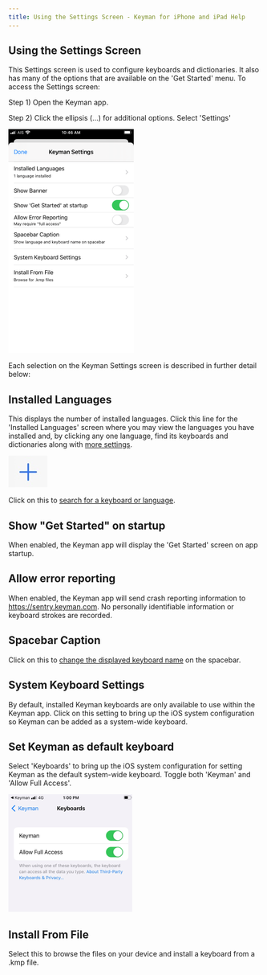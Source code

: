 ```yaml
---
title: Using the Settings Screen - Keyman for iPhone and iPad Help
---
```


## Using the Settings Screen

This Settings screen is used to configure keyboards and dictionaries.
It also has many of the options that are available on the 'Get Started' menu. To access the Settings screen:

Step 1)
Open the Keyman app.

Step 2)
Click the ellipsis (...) for additional options. Select 'Settings'

![](../../ios_images/settings-screen.png)

Each selection on the Keyman Settings screen is described in further detail below:


## Installed Languages
This displays the number of installed languages. Click this line for the 'Installed Languages'
screen where you may view the languages you have installed and, by clicking any one language, find its keyboards and dictionaries along with [more settings](../language-settings).

![](../../ios_images/find-new.png)

Click on this to [search for a keyboard or language](../../start/searching-for-keyboards).

## Show "Get Started" on startup
When enabled, the Keyman app will display the 'Get Started' screen on app startup.

## Allow error reporting
When enabled, the Keyman app will send crash reporting information to https://sentry.keyman.com. No personally identifiable information or keyboard strokes are recorded.

## Spacebar Caption
Click on this to [change the displayed keyboard name](spacebar-caption) on the spacebar.

## System Keyboard Settings
By default, installed Keyman keyboards are only available to use within the Keyman app. Click on this setting to
bring up the iOS system configuration so Keyman can be added as a system-wide keyboard.

## Set Keyman as default keyboard
Select 'Keyboards' to bring up the iOS system configuration for setting Keyman as the default system-wide keyboard. Toggle both 'Keyman' and 'Allow Full Access'.

![](../../ios_images/system-wide-setting.png)

## Install From File
Select this to browse the files on your device and install a keyboard from a .kmp file.

